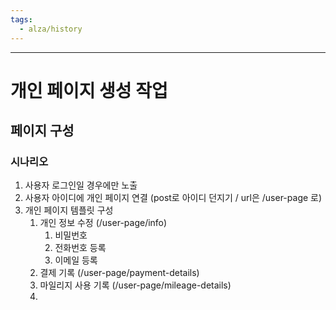 ```yaml
---
tags:
  - alza/history
---
```

---
# 개인 페이지 생성 작업
## 페이지 구성
### 시나리오
1. 사용자 로그인일 경우에만 노출
2. 사용자 아이디에 개인 페이지 연결 (post로 아이디 던지기 / url은 /user-page 로)
3. 개인 페이지 템플릿 구성
	1. 개인 정보 수정 (/user-page/info)
		1. 비밀번호
		2. 전화번호 등록
		3. 이메일 등록
	2. 결제 기록 (/user-page/payment-details)
	3. 마일리지 사용 기록 (/user-page/mileage-details)
	4. 



